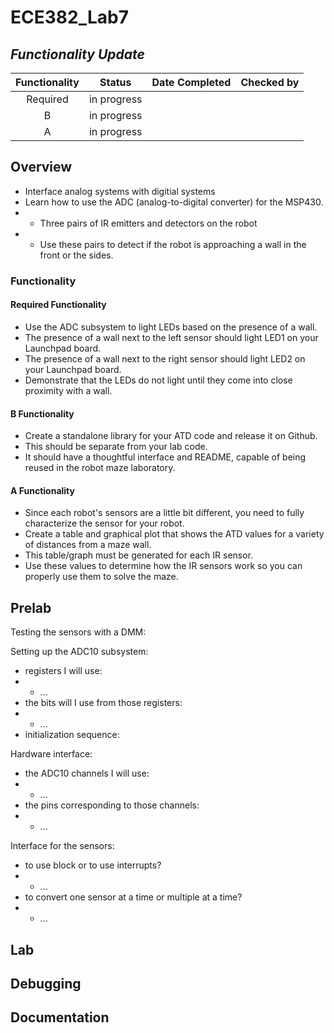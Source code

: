 ECE382_Lab7
===========

## *Functionality Update*
|Functionality|Status|Date Completed|Checked by|
|:-:|:-:|:-:|:-:|
| Required | in progress |  |  |
| B | in progress |  |  |
| A | in progress |  |  |

## Overview
* Interface analog systems with digitial systems
* Learn how to use the ADC (analog-to-digital converter) for the MSP430.
*  * Three pairs of IR emitters and detectors on the robot
*  * Use these pairs to detect if the robot is approaching a wall in the front or the sides.

### Functionality
#### Required Functionality
* Use the ADC subsystem to light LEDs based on the presence of a wall.
* The presence of a wall next to the left sensor should light LED1 on your Launchpad board. 
* The presence of a wall next to the right sensor should light LED2 on your Launchpad board. 
* Demonstrate that the LEDs do not light until they come into close proximity with a wall.

#### B Functionality
* Create a standalone library for your ATD code and release it on Github. 
* This should be separate from your lab code. 
* It should have a thoughtful interface and README, capable of being reused in the robot maze laboratory.

#### A Functionality
* Since each robot's sensors are a little bit different, you need to fully characterize the sensor for your robot. 
* Create a table and graphical plot that shows the ATD values for a variety of distances from a maze wall. 
* This table/graph must be generated for each IR sensor. 
* Use these values to determine how the IR sensors work so you can properly use them to solve the maze.

## Prelab
Testing the sensors with a DMM:

Setting up the ADC10 subsystem:
* registers I will use:
*  * ...
* the bits will I use from those registers:
*  * ...
* initialization sequence:

Hardware interface:
* the ADC10 channels I will use:
*  * ...
* the pins corresponding to those channels:
*  * ...

Interface for the sensors:
* to use block or to use interrupts?
*  * ...
* to convert one sensor at a time or multiple at a time?
*  * ...

## Lab

## Debugging

## Documentation
